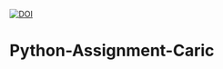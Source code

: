 [![DOI](https://zenodo.org/badge/DOI/10.5281/zenodo.14625620.svg)](https://doi.org/10.5281/zenodo.14625620)
# Python-Assignment-Caric
